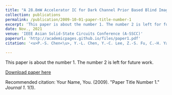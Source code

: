 ```yaml
---
title: "A 28.8mW Accelerator IC for Dark Channel Prior Based Blind Image Deblurring"
collection: publications
permalink: /publication/2009-10-01-paper-title-number-1
excerpt: 'This paper is about the number 1. The number 2 is left for future work.'
date: Nov., 2021
venue: 'IEEE Asian Solid-State Circuits Conference (A-SSCC)'
paperurl: 'http://academicpages.github.io/files/paper1.pdf'
citation: '<u>P.-S. Chen<\u>, Y.-L. Chen, Y.-C. Lee, Z.-S. Fu, C.-H. Yang, "A 28.8mW Accelerator IC for Dark Channel Prior Based Blind Image Deblurring," <i>IEEE Asian Solid-State Circuits Conference (A-SSCC)<\i>, Nov. 2021.'

---
```

This paper is about the number 1. The number 2 is left for future work.

[Download paper here](http://academicpages.github.io/files/paper1.pdf)

Recommended citation: Your Name, You. (2009). "Paper Title Number 1." <i>Journal 1</i>. 1(1).
